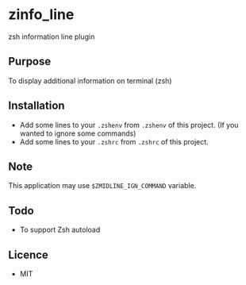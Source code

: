 # zinfo\_line

zsh information line plugin

## Purpose

To display additional information on terminal (zsh)

## Installation

* Add some lines to your `.zshenv` from `.zshenv` of this project. (If you wanted to ignore some commands)
* Add some lines to your `.zshrc` from `.zshrc` of this project.

## Note

This application may use `$ZMIDLINE_IGN_COMMAND` variable.

## Todo

* To support Zsh autoload

## Licence

* MIT
